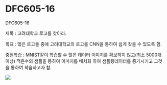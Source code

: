 # DFC605-16
DFC605-16

제목 : 고려대학교 로고를 찾아라.<p>
목표 : 많은 로고들 중에 고려대학교의 로고를 CNN을 통하여 쉽게 찾을 수 있도록 함.<p>
중점학습 : MNIST같이 학습할 수 많은 데이터 이미지를 확보하지 않고(최소 5000개 이상) 적은수의 샘플을 통하여 이미지를 배치화 하여 샘플링데이터를 증가시키고 그것을 통하여 학습하고자 함.<p>

<img src = "https://ww.namu.la/s/474f785f24ebc734e596a04336e5d2d9145056572659330cb352b140171bb0193c6d3186f868994520e0a5fa13efec17e735c4c8e78850ba2c8da2a9ab353cc59b70badbd89b223c2f6bd4ddaf7421f2060a3f2df0833e8cd9988cae515407ce3806e667c14dad208600b5cb969c1ff2"></img>
